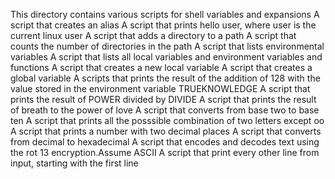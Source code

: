 This directory contains various scripts for shell variables and expansions
A script that creates an alias
A script that prints hello user, where user is the current linux user
A script that adds a directory to a path
A script that counts the number of directories in the path
A script that lists environmental variables
A script that lists all local variables and environment variables and functions
A script that creates a new local variable
A script that creates a global variable
A scripts that prints the result of the addition of 128 with the value stored in the environment variable TRUEKNOWLEDGE
A script that prints the result of POWER divided by DIVIDE
A script that prints the result of breath to the power of love
A script that converts from base two to base ten
A script that prints all the posssible combination of two letters except oo
A script that prints a number with two decimal places
A script that converts from decimal to hexadecimal
A script that encodes and decodes text using the rot 13 encryption.Assume ASCII
A script that print every other line from input, starting with the first line
